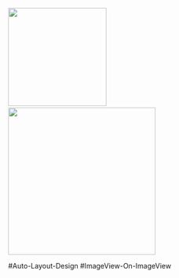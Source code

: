 <img src= "https://user-images.githubusercontent.com/82731243/198824200-a15c8de0-37a8-48a0-9262-18c143b70f7f.png" width="200"/> &nbsp;&nbsp;&nbsp; <img src= "https://user-images.githubusercontent.com/82731243/198824212-af7b4385-edd2-4ae6-9a02-0f57b14b7335.png"  width="300"/>

#Auto-Layout-Design
#ImageView-On-ImageView
